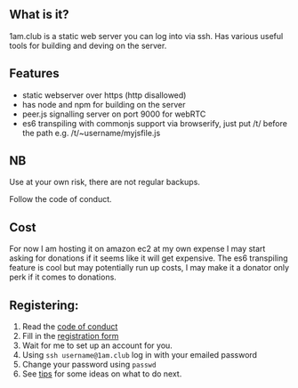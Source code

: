 
## What is it?

1am.club is a static web server you can log into via ssh. Has various useful tools for building and deving on the server.

## Features

* static webserver over https (http disallowed)
* has node and npm for building on the server
* peer.js signalling server on port 9000 for webRTC
* es6 transpiling with commonjs support via browserify, just put /t/ before the path e.g. /t/~username/myjsfile.js

## NB
Use at your own risk, there are not regular backups.

Follow the code of conduct.

## Cost

For now I am hosting it on amazon ec2 at my own expense I may start asking for donations if it seems like it will get expensive. The es6 transpiling feature is cool but may potentially run up costs, I may make it a donator only perk if it comes to donations. 

## Registering:

1. Read the [code of conduct](https://1am.club/coc/)
2. Fill in the [registration form](https://1am.club/reg/)
3. Wait for me to set up an account for you.
4. Using `ssh username@1am.club` log in with your emailed password
5. Change your password using `passwd`
6. See [tips](https://1am.club/tips/) for some ideas on what to do next.

